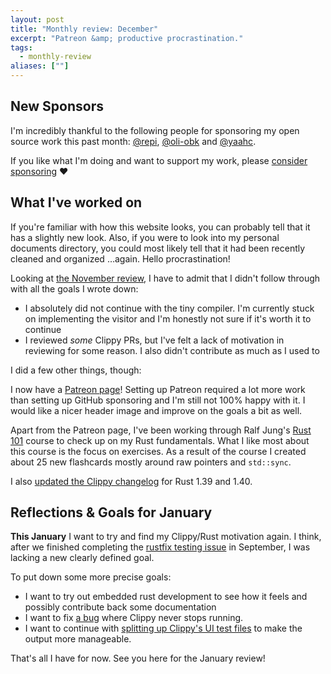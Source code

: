 ```yaml
---
layout: post
title: "Monthly review: December"
excerpt: "Patreon &amp; productive procrastination."
tags:
  - monthly-review
aliases: [""]
---
```


## New Sponsors

I'm incredibly thankful to the following people for sponsoring my open source
work this past month: [@repi], [@oli-obk] and [@yaahc].

If you like what I'm doing and want to support my work, please [consider sponsoring](https://phansch.net/thanks) :heart:

## What I've worked on

If you're familiar with how this website looks, you can probably tell that it
has a slightly new look. Also, if you were to look into my personal documents
directory, you could most likely tell that it had been recently cleaned and
organized …again. Hello procrastination!

Looking at [the November
review](https://phansch.net/2019/12/02/monthly-review-november/), I have to
admit that I didn't follow through with all the goals I wrote down:

* I absolutely did not continue with the tiny compiler. I'm currently stuck on
  implementing the visitor and I'm honestly not sure if it's worth it to
  continue
* I reviewed _some_ Clippy PRs, but I've felt a lack of motivation in reviewing
  for some reason. I also didn't contribute as much as I used to

I did a few other things, though:

I now have a [Patreon page](https://www.patreon.com/philhansch)! Setting up
Patreon required a lot more work than setting up GitHub sponsoring and I'm still
not 100% happy with it. I would like a nicer header image and improve on the
goals a bit as well.

Apart from the Patreon page, I've been working through Ralf Jung's [Rust
101][rust-101] course to check up on my Rust fundamentals. What I like most
about this course is the focus on exercises. As a result of the course I created
about 25 new flashcards mostly around raw pointers and `std::sync`.

I also [updated the Clippy changelog][changelog] for Rust 1.39 and 1.40.


## Reflections & Goals for January

**This January** I want to try and find my Clippy/Rust motivation again. I think,
after we finished completing the [rustfix testing issue][rustfix-clippy] in
September, I was lacking a new clearly defined goal.

To put down some more precise goals:

* I want to try out embedded rust development to see how it feels and possibly contribute
  back some documentation
* I want to fix [a bug][clippy-bug] where Clippy never stops running.
* I want to continue with [splitting up Clippy's UI test files][clippy-ui] to make the output
  more manageable.

That's all I have for now. See you here for the January review!

[clippy-bug]: https://github.com/rust-lang/rust-clippy/issues/4917
[clippy-ui]: https://github.com/rust-lang/rust-clippy/issues/2038
[rustfix-clippy]: https://github.com/rust-lang/rust-clippy/issues/3630
[patreon]: https://www.patreon.com/philhansch
[fork]: https://github.com/phansch/the-super-tiny-compiler-in-rust
[upstream]: https://github.com/jamiebuilds/the-super-tiny-compiler
[sponsorship profile]: https://github.com/sponsors/phansch
[paypal.me profile]: https://www.paypal.me/philhansch
[@oli-obk]: https://github.com/oli-obk
[@yaahc]: https://github.com/yaahc
[@repi]: https://github.com/repi
[rust-101]: https://www.ralfj.de/projects/rust-101/main.html
[`std::sync::atomic`]: https://doc.rust-lang.org/std/sync/atomic/
[changelog]: https://github.com/rust-lang/rust-clippy/pull/4911
